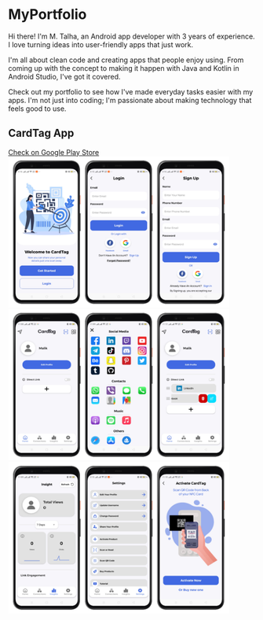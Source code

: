 ﻿# MyPortfolio

Hi there! I'm M. Talha, an Android app developer with 3 years of experience. I love turning ideas into user-friendly apps that just work.

I'm all about clean code and creating apps that people enjoy using. From coming up with the concept to making it happen with Java and Kotlin in Android Studio, I've got it covered.

Check out my portfolio to see how I've made everyday tasks easier with my apps. I'm not just into coding; I'm passionate about making technology that feels good to use.

## CardTag App
<a href="https://play.google.com/store/apps/details?id=com.cardtag">Check on Google Play Store</a><br>
<img src="https://github.com/talha-malik-05/MyPortfolio/blob/main/images/CardTag/1.jpeg" width="450" /> <img src="https://github.com/talha-malik-05/MyPortfolio/blob/main/images/CardTag/2.jpeg" width="450" /> <img src="https://github.com/talha-malik-05/MyPortfolio/blob/main/images/CardTag/3.jpeg" width="450" /> 
